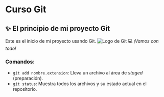# Curso Git

## ✨ El principio de mi proyecto Git

Este es el inicio de mi proyecto usando Git.
![Logo de Git](https://git-scm.com/images/logos/downloads/Git-Icon-1788C.png)
💻 *¡Vamos con todo!*
### Comandos:
- `git add nombre.extension`: Lleva un archivo al área de *staged* (preparación).
- `git status`: Muestra todos los archivos y su estado actual en el repositorio.